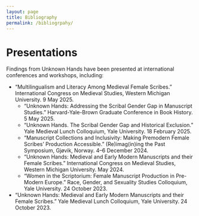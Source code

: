 ```yaml
---
layout: page
title: Bibliography
permalink: /bibliogrpahy/
---
```



# Presentations

Findings from Unknown Hands have been presented at international conferences and workshops, including:
  - “Multilingualism and Literacy Among Medieval Female Scribes.” International Congress on Medieval Studies, Western Michigan University. 9 May 2025.
	- “Unknown Hands: Addressing the Scribal Gender Gap in Manuscript Studies.” Harvard-Yale-Brown Graduate Conference in Book History. 5 May 2025.
	- “Unknown Hands. The Scribal Gender Gap and Historical Exclusion.” Yale Medieval Lunch Colloquium, Yale University. 18 February 2025.
	- “Manuscript Collections and Inclusivity: Making Premodern Female Scribes’ Production Accessible.” (Re)imag(in)ing the Past Symposium, Gjøvik, Norway. 4–6 December 2024.
	- “Unknown Hands: Medieval and Early Modern Manuscripts and their Female Scribes.” International Congress on Medieval Studies, Western Michigan University. May 2024.
	- “Women in the Scriptorium: Female Manuscript Production in Pre-Modern Europe.” Race, Gender, and Sexuality Studies Colloquium, Yale University. 24 October 2023.
  - “Unknown Hands: Medieval and Early Modern Manuscripts and their Female Scribes.” Yale Medieval Lunch Colloquium, Yale University. 24 October 2023.